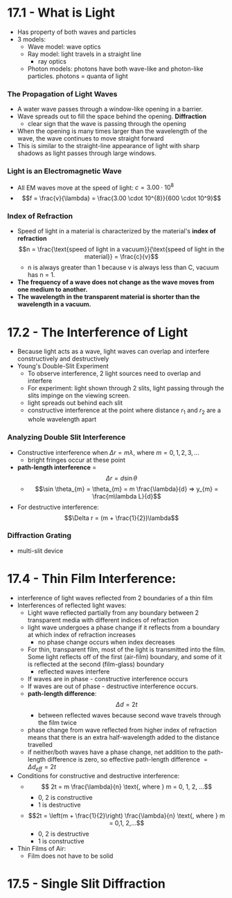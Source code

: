# 17.1 - What is Light
- Has property of both waves and particles
- 3 models:
	- Wave model: wave optics
	- Ray model: light travels in a straight line
		- ray optics
	- Photon models: photons have both wave-like and photon-like particles. photons = quanta of light

### The Propagation of Light Waves
- A water wave passes through a window-like opening in a barrier.
- Wave spreads out to fill the space behind the opening. **Diffraction**
	- clear sign that the wave is passing through the opening
- When the opening is many times larger than the wavelength of the wave, the wave continues to move straight forward
- This is similar to the straight-line appearance of light with sharp shadows as light passes through large windows.
### Light is an Electromagnetic Wave
- All EM waves move at the speed of light: $c = 3.00 \cdot 10^8$ 
- $$f = \frac{v}{\lambda} = \frac{3.00 \cdot 10^{8}}{600 \cdot 10^9}$$
### Index of Refraction
- Speed of light in a material is characterized by the material's **index of refraction**$$n = \frac{\text{speed of light in a vacuum}}{\text{speed of light in the material}} = \frac{c}{v}$$
	- n is always greater than 1 because v is always less than C, vacuum has n = 1.
- **The frequency of a wave does not change as the wave moves from one medium to another.**
- **The wavelength in the transparent material is shorter than the wavelength in a vacuum.**

# 17.2 - The Interference of Light
- Because light acts as a wave, light waves can overlap and interfere constructively and destructively
- Young's Double-Slit Experiment
	- To observe interference, 2 light sources need to overlap and interfere
	- For experiment: light shown through 2 slits, light passing through the slits impinge on the viewing screen.
	- light spreads out behind each slit
	- constructive interference at the point where distance $r_{1}$ and $r_{2}$ are a whole wavelength apart
### Analyzing Double Slit Interference
- Constructive interference when $\Delta r = m \lambda$, where $m = 0,1,2,3, ...$ 
	- bright fringes occur at these point
- **path-length interference** = $$\Delta r = d \sin \theta$$
	- $$\sin \theta_{m} = \theta_{m} = m \frac{\lambda}{d} => y_{m} = \frac{m\lambda L}{d}$$
- For destructive interference: $$\Delta r = (m + \frac{1}{2})\lambda$$
### Diffraction Grating
- multi-slit device
# 17.4 -  Thin Film Interference:
- interference of light waves reflected from 2 boundaries of a thin film
- Interferences of reflected light waves:
	- Light wave reflected partially from any boundary between 2 transparent media with different indices of refraction
	- light wave undergoes a phase change if it reflects from a boundary at which index of refraction increases
		- no phase change occurs when index decreases
	- For thin, transparent film, most of the light is transmitted into the film. Some light reflects off of the first (air-film) boundary, and some of it is reflected at the second (film-glass) boundary
		- reflected waves interfere
	- If waves are in phase - constructive interference occurs
	- If waves are out of phase - destructive interference occurs.
	- **path-length difference**: $$\Delta d = 2t$$
		- between reflected waves because second wave travels through the film twice
	- phase change from wave reflected from higher index of refraction means that there is an extra half-wavelength added to the distance travelled
	- if neither/both waves have a phase change, net addition to the path-length difference is zero, so effective path-length difference $= \Delta d_{eff} = 2t$
- Conditions for constructive and destructive interference:
	- $$ 2t = m \frac{\lambda}{n} \text{, where } m = 0, 1, 2, ...$$
		- 0, 2 is constructive
		- 1 is destructive
	- $$2t = \left(m + \frac{1}{2}\right) \frac{\lambda}{n} \text{, where } m = 0,1, 2,...$$
		- 0, 2 is destructive
		- 1 is constructive
- Thin Films of Air:
	- Film does not have to be solid
# 17.5 - Single Slit Diffraction
